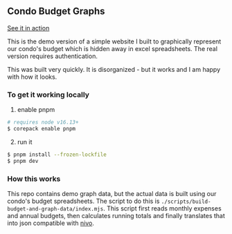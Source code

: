 ## Condo Budget Graphs

[See it in action](https://olsonpm.github.io/condo-budget-graphs-demo/)

This is the demo version of a simple website I built to graphically represent
our condo's budget which is hidden away in excel spreadsheets.  The real version
requires authentication.

This was built very quickly.  It is disorganized - but it works and I am
happy with how it looks.

### To get it working locally

1. enable pnpm

```sh
# requires node v16.13+
$ corepack enable pnpm
```

2. run it

```sh
$ pnpm install --frozen-lockfile
$ pnpm dev
```

### How this works

This repo contains demo graph data, but the actual data is built using our
condo's budget spreadsheets.  The script to do this is
`./scripts/build-budget-and-graph-data/index.mjs`.  This script first reads
monthly expenses and annual budgets, then calculates running totals and finally
translates that into json compatible with [nivo](https://nivo.rocks/).
